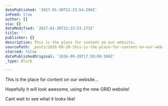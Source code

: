 ```yaml
---
datePublished: '2017-01-30T22:23:54.294Z'
inFeed: true
author: []
via: {}
dateModified: '2017-01-30T22:23:53.173Z'
title: ''
publisher: {}
description: This is the place for content on our website…
sourcePath: _posts/2016-09-20-this-is-the-place-for-content-on-our-website.md
starred: false
datePublishedOriginal: '2016-09-20T17:59:09.584Z'
_type: Blurb

---
```

This is the place for content on our website...

Hopefully it will look awesome, using the new GRID website!

Cant wait to see what it looks like!
